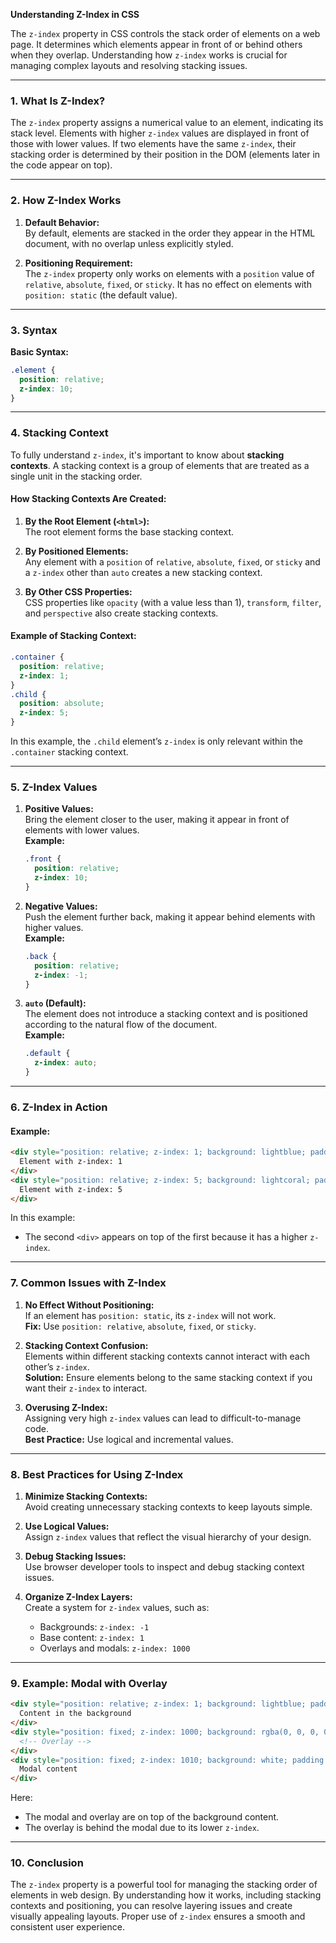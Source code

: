 **Understanding Z-Index in CSS**

The `z-index` property in CSS controls the stack order of elements on a web page. It determines which elements appear in front of or behind others when they overlap. Understanding how `z-index` works is crucial for managing complex layouts and resolving stacking issues.

---

### **1. What Is Z-Index?**

The `z-index` property assigns a numerical value to an element, indicating its stack level. Elements with higher `z-index` values are displayed in front of those with lower values. If two elements have the same `z-index`, their stacking order is determined by their position in the DOM (elements later in the code appear on top).

---

### **2. How Z-Index Works**

1. **Default Behavior:**  
   By default, elements are stacked in the order they appear in the HTML document, with no overlap unless explicitly styled.

2. **Positioning Requirement:**  
   The `z-index` property only works on elements with a `position` value of `relative`, `absolute`, `fixed`, or `sticky`. It has no effect on elements with `position: static` (the default value).

---

### **3. Syntax**

**Basic Syntax:**
```css
.element {
  position: relative;
  z-index: 10;
}
```

---

### **4. Stacking Context**

To fully understand `z-index`, it's important to know about **stacking contexts**. A stacking context is a group of elements that are treated as a single unit in the stacking order.

#### **How Stacking Contexts Are Created:**
1. **By the Root Element (`<html>`):**  
   The root element forms the base stacking context.
   
2. **By Positioned Elements:**  
   Any element with a `position` of `relative`, `absolute`, `fixed`, or `sticky` and a `z-index` other than `auto` creates a new stacking context.

3. **By Other CSS Properties:**  
   CSS properties like `opacity` (with a value less than 1), `transform`, `filter`, and `perspective` also create stacking contexts.

#### **Example of Stacking Context:**
```css
.container {
  position: relative;
  z-index: 1;
}
.child {
  position: absolute;
  z-index: 5;
}
```
In this example, the `.child` element’s `z-index` is only relevant within the `.container` stacking context.

---

### **5. Z-Index Values**

1. **Positive Values:**  
   Bring the element closer to the user, making it appear in front of elements with lower values.  
   **Example:**
   ```css
   .front {
     position: relative;
     z-index: 10;
   }
   ```

2. **Negative Values:**  
   Push the element further back, making it appear behind elements with higher values.  
   **Example:**
   ```css
   .back {
     position: relative;
     z-index: -1;
   }
   ```

3. **`auto` (Default):**  
   The element does not introduce a stacking context and is positioned according to the natural flow of the document.  
   **Example:**
   ```css
   .default {
     z-index: auto;
   }
   ```

---

### **6. Z-Index in Action**

#### **Example:**
```html
<div style="position: relative; z-index: 1; background: lightblue; padding: 20px;">
  Element with z-index: 1
</div>
<div style="position: relative; z-index: 5; background: lightcoral; padding: 20px; margin-top: -20px;">
  Element with z-index: 5
</div>
```
In this example:
- The second `<div>` appears on top of the first because it has a higher `z-index`.

---

### **7. Common Issues with Z-Index**

1. **No Effect Without Positioning:**  
   If an element has `position: static`, its `z-index` will not work.  
   **Fix:** Use `position: relative`, `absolute`, `fixed`, or `sticky`.

2. **Stacking Context Confusion:**  
   Elements within different stacking contexts cannot interact with each other’s `z-index`.  
   **Solution:** Ensure elements belong to the same stacking context if you want their `z-index` to interact.

3. **Overusing Z-Index:**  
   Assigning very high `z-index` values can lead to difficult-to-manage code.  
   **Best Practice:** Use logical and incremental values.

---

### **8. Best Practices for Using Z-Index**

1. **Minimize Stacking Contexts:**  
   Avoid creating unnecessary stacking contexts to keep layouts simple.

2. **Use Logical Values:**  
   Assign `z-index` values that reflect the visual hierarchy of your design.

3. **Debug Stacking Issues:**  
   Use browser developer tools to inspect and debug stacking context issues.

4. **Organize Z-Index Layers:**  
   Create a system for `z-index` values, such as:
   - Backgrounds: `z-index: -1`
   - Base content: `z-index: 1`
   - Overlays and modals: `z-index: 1000`

---

### **9. Example: Modal with Overlay**

```html
<div style="position: relative; z-index: 1; background: lightblue; padding: 20px;">
  Content in the background
</div>
<div style="position: fixed; z-index: 1000; background: rgba(0, 0, 0, 0.5); top: 0; left: 0; right: 0; bottom: 0;">
  <!-- Overlay -->
</div>
<div style="position: fixed; z-index: 1010; background: white; padding: 20px; width: 300px; margin: auto; top: 50%; left: 50%; transform: translate(-50%, -50%);">
  Modal content
</div>
```
Here:
- The modal and overlay are on top of the background content.
- The overlay is behind the modal due to its lower `z-index`.

---

### **10. Conclusion**

The `z-index` property is a powerful tool for managing the stacking order of elements in web design. By understanding how it works, including stacking contexts and positioning, you can resolve layering issues and create visually appealing layouts. Proper use of `z-index` ensures a smooth and consistent user experience.